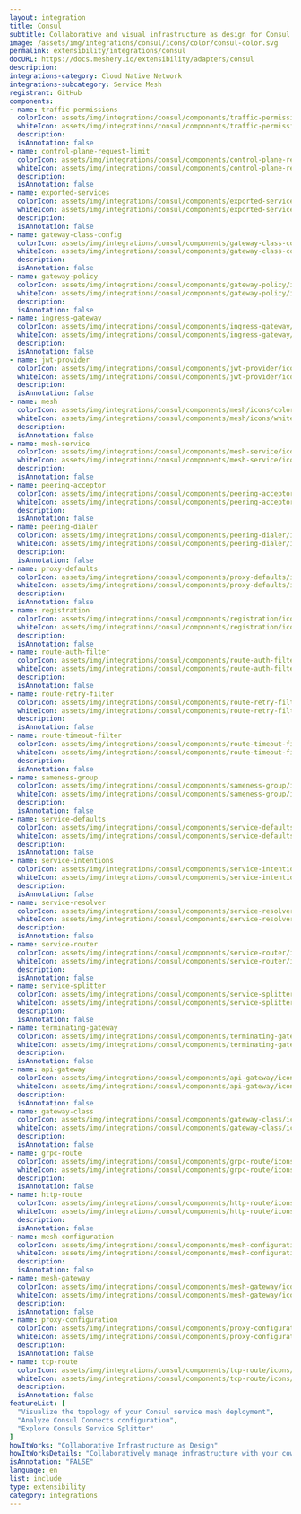 ```yaml
---
layout: integration
title: Consul
subtitle: Collaborative and visual infrastructure as design for Consul
image: /assets/img/integrations/consul/icons/color/consul-color.svg
permalink: extensibility/integrations/consul
docURL: https://docs.meshery.io/extensibility/adapters/consul
description: 
integrations-category: Cloud Native Network
integrations-subcategory: Service Mesh
registrant: GitHub
components: 
- name: traffic-permissions
  colorIcon: assets/img/integrations/consul/components/traffic-permissions/icons/color/traffic-permissions-color.svg
  whiteIcon: assets/img/integrations/consul/components/traffic-permissions/icons/white/traffic-permissions-white.svg
  description: 
  isAnnotation: false
- name: control-plane-request-limit
  colorIcon: assets/img/integrations/consul/components/control-plane-request-limit/icons/color/control-plane-request-limit-color.svg
  whiteIcon: assets/img/integrations/consul/components/control-plane-request-limit/icons/white/control-plane-request-limit-white.svg
  description: 
  isAnnotation: false
- name: exported-services
  colorIcon: assets/img/integrations/consul/components/exported-services/icons/color/exported-services-color.svg
  whiteIcon: assets/img/integrations/consul/components/exported-services/icons/white/exported-services-white.svg
  description: 
  isAnnotation: false
- name: gateway-class-config
  colorIcon: assets/img/integrations/consul/components/gateway-class-config/icons/color/gateway-class-config-color.svg
  whiteIcon: assets/img/integrations/consul/components/gateway-class-config/icons/white/gateway-class-config-white.svg
  description: 
  isAnnotation: false
- name: gateway-policy
  colorIcon: assets/img/integrations/consul/components/gateway-policy/icons/color/gateway-policy-color.svg
  whiteIcon: assets/img/integrations/consul/components/gateway-policy/icons/white/gateway-policy-white.svg
  description: 
  isAnnotation: false
- name: ingress-gateway
  colorIcon: assets/img/integrations/consul/components/ingress-gateway/icons/color/ingress-gateway-color.svg
  whiteIcon: assets/img/integrations/consul/components/ingress-gateway/icons/white/ingress-gateway-white.svg
  description: 
  isAnnotation: false
- name: jwt-provider
  colorIcon: assets/img/integrations/consul/components/jwt-provider/icons/color/jwt-provider-color.svg
  whiteIcon: assets/img/integrations/consul/components/jwt-provider/icons/white/jwt-provider-white.svg
  description: 
  isAnnotation: false
- name: mesh
  colorIcon: assets/img/integrations/consul/components/mesh/icons/color/mesh-color.svg
  whiteIcon: assets/img/integrations/consul/components/mesh/icons/white/mesh-white.svg
  description: 
  isAnnotation: false
- name: mesh-service
  colorIcon: assets/img/integrations/consul/components/mesh-service/icons/color/mesh-service-color.svg
  whiteIcon: assets/img/integrations/consul/components/mesh-service/icons/white/mesh-service-white.svg
  description: 
  isAnnotation: false
- name: peering-acceptor
  colorIcon: assets/img/integrations/consul/components/peering-acceptor/icons/color/peering-acceptor-color.svg
  whiteIcon: assets/img/integrations/consul/components/peering-acceptor/icons/white/peering-acceptor-white.svg
  description: 
  isAnnotation: false
- name: peering-dialer
  colorIcon: assets/img/integrations/consul/components/peering-dialer/icons/color/peering-dialer-color.svg
  whiteIcon: assets/img/integrations/consul/components/peering-dialer/icons/white/peering-dialer-white.svg
  description: 
  isAnnotation: false
- name: proxy-defaults
  colorIcon: assets/img/integrations/consul/components/proxy-defaults/icons/color/proxy-defaults-color.svg
  whiteIcon: assets/img/integrations/consul/components/proxy-defaults/icons/white/proxy-defaults-white.svg
  description: 
  isAnnotation: false
- name: registration
  colorIcon: assets/img/integrations/consul/components/registration/icons/color/registration-color.svg
  whiteIcon: assets/img/integrations/consul/components/registration/icons/white/registration-white.svg
  description: 
  isAnnotation: false
- name: route-auth-filter
  colorIcon: assets/img/integrations/consul/components/route-auth-filter/icons/color/route-auth-filter-color.svg
  whiteIcon: assets/img/integrations/consul/components/route-auth-filter/icons/white/route-auth-filter-white.svg
  description: 
  isAnnotation: false
- name: route-retry-filter
  colorIcon: assets/img/integrations/consul/components/route-retry-filter/icons/color/route-retry-filter-color.svg
  whiteIcon: assets/img/integrations/consul/components/route-retry-filter/icons/white/route-retry-filter-white.svg
  description: 
  isAnnotation: false
- name: route-timeout-filter
  colorIcon: assets/img/integrations/consul/components/route-timeout-filter/icons/color/route-timeout-filter-color.svg
  whiteIcon: assets/img/integrations/consul/components/route-timeout-filter/icons/white/route-timeout-filter-white.svg
  description: 
  isAnnotation: false
- name: sameness-group
  colorIcon: assets/img/integrations/consul/components/sameness-group/icons/color/sameness-group-color.svg
  whiteIcon: assets/img/integrations/consul/components/sameness-group/icons/white/sameness-group-white.svg
  description: 
  isAnnotation: false
- name: service-defaults
  colorIcon: assets/img/integrations/consul/components/service-defaults/icons/color/service-defaults-color.svg
  whiteIcon: assets/img/integrations/consul/components/service-defaults/icons/white/service-defaults-white.svg
  description: 
  isAnnotation: false
- name: service-intentions
  colorIcon: assets/img/integrations/consul/components/service-intentions/icons/color/service-intentions-color.svg
  whiteIcon: assets/img/integrations/consul/components/service-intentions/icons/white/service-intentions-white.svg
  description: 
  isAnnotation: false
- name: service-resolver
  colorIcon: assets/img/integrations/consul/components/service-resolver/icons/color/service-resolver-color.svg
  whiteIcon: assets/img/integrations/consul/components/service-resolver/icons/white/service-resolver-white.svg
  description: 
  isAnnotation: false
- name: service-router
  colorIcon: assets/img/integrations/consul/components/service-router/icons/color/service-router-color.svg
  whiteIcon: assets/img/integrations/consul/components/service-router/icons/white/service-router-white.svg
  description: 
  isAnnotation: false
- name: service-splitter
  colorIcon: assets/img/integrations/consul/components/service-splitter/icons/color/service-splitter-color.svg
  whiteIcon: assets/img/integrations/consul/components/service-splitter/icons/white/service-splitter-white.svg
  description: 
  isAnnotation: false
- name: terminating-gateway
  colorIcon: assets/img/integrations/consul/components/terminating-gateway/icons/color/terminating-gateway-color.svg
  whiteIcon: assets/img/integrations/consul/components/terminating-gateway/icons/white/terminating-gateway-white.svg
  description: 
  isAnnotation: false
- name: api-gateway
  colorIcon: assets/img/integrations/consul/components/api-gateway/icons/color/api-gateway-color.svg
  whiteIcon: assets/img/integrations/consul/components/api-gateway/icons/white/api-gateway-white.svg
  description: 
  isAnnotation: false
- name: gateway-class
  colorIcon: assets/img/integrations/consul/components/gateway-class/icons/color/gateway-class-color.svg
  whiteIcon: assets/img/integrations/consul/components/gateway-class/icons/white/gateway-class-white.svg
  description: 
  isAnnotation: false
- name: grpc-route
  colorIcon: assets/img/integrations/consul/components/grpc-route/icons/color/grpc-route-color.svg
  whiteIcon: assets/img/integrations/consul/components/grpc-route/icons/white/grpc-route-white.svg
  description: 
  isAnnotation: false
- name: http-route
  colorIcon: assets/img/integrations/consul/components/http-route/icons/color/http-route-color.svg
  whiteIcon: assets/img/integrations/consul/components/http-route/icons/white/http-route-white.svg
  description: 
  isAnnotation: false
- name: mesh-configuration
  colorIcon: assets/img/integrations/consul/components/mesh-configuration/icons/color/mesh-configuration-color.svg
  whiteIcon: assets/img/integrations/consul/components/mesh-configuration/icons/white/mesh-configuration-white.svg
  description: 
  isAnnotation: false
- name: mesh-gateway
  colorIcon: assets/img/integrations/consul/components/mesh-gateway/icons/color/mesh-gateway-color.svg
  whiteIcon: assets/img/integrations/consul/components/mesh-gateway/icons/white/mesh-gateway-white.svg
  description: 
  isAnnotation: false
- name: proxy-configuration
  colorIcon: assets/img/integrations/consul/components/proxy-configuration/icons/color/proxy-configuration-color.svg
  whiteIcon: assets/img/integrations/consul/components/proxy-configuration/icons/white/proxy-configuration-white.svg
  description: 
  isAnnotation: false
- name: tcp-route
  colorIcon: assets/img/integrations/consul/components/tcp-route/icons/color/tcp-route-color.svg
  whiteIcon: assets/img/integrations/consul/components/tcp-route/icons/white/tcp-route-white.svg
  description: 
  isAnnotation: false
featureList: [
  "Visualize the topology of your Consul service mesh deployment",
  "Analyze Consul Connects configuration",
  "Explore Consuls Service Splitter"
]
howItWorks: "Collaborative Infrastructure as Design"
howItWorksDetails: "Collaboratively manage infrastructure with your coworkers synchronously sharing the same designs."
isAnnotation: "FALSE"
language: en
list: include
type: extensibility
category: integrations
---
```

